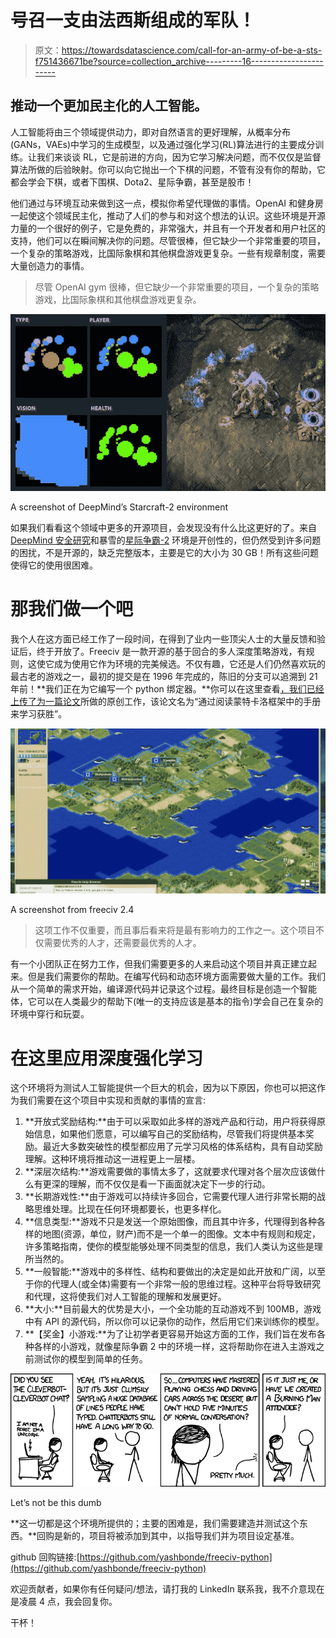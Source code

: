 # 号召一支由法西斯组成的军队！

> 原文：<https://towardsdatascience.com/call-for-an-army-of-be-a-sts-f751436671be?source=collection_archive---------16----------------------->

## 推动一个更加民主化的人工智能。

人工智能将由三个领域提供动力，即对自然语言的更好理解，从概率分布(GANs，VAEs)中学习的生成模型，以及通过强化学习(RL)算法进行的主要成分训练。让我们来谈谈 RL，它是前进的方向，因为它学习解决问题，而不仅仅是监督算法所做的后验映射。你可以向它抛出一个下棋的问题，不管有没有你的帮助，它都会学会下棋，或者下围棋、Dota2、星际争霸，甚至是股市！

他们通过与环境互动来做到这一点，模拟你希望代理做的事情。OpenAI 和健身房一起使这个领域民主化，推动了人们的参与和对这个想法的认识。这些环境是开源力量的一个很好的例子，它是免费的，非常强大，并且有一个开发者和用户社区的支持，他们可以在瞬间解决你的问题。尽管很棒，但它缺少一个非常重要的项目，一个复杂的策略游戏，比国际象棋和其他棋盘游戏更复杂。一些有规章制度，需要大量创造力的事情。

> 尽管 OpenAI gym 很棒，但它缺少一个非常重要的项目，一个复杂的策略游戏，比国际象棋和其他棋盘游戏更复杂。

![](img/adde2936268fba2cbdd520e7a253905e.png)

A screenshot of DeepMind’s Starcraft-2 environment

如果我们看看这个领域中更多的开源项目，会发现没有什么比这更好的了。来自 [DeepMind 安全研究](https://medium.com/u/55e08ddea42e?source=post_page-----f751436671be--------------------------------)和暴雪的[星际争霸-2](https://www.wired.co.uk/article/deepmind-starchart-ai-games) 环境是开创性的，但仍然受到许多问题的困扰，不是开源的，缺乏完整版本，主要是它的大小为 30 GB！所有这些问题使得它的使用很困难。

# 那我们做一个吧

我个人在这方面已经工作了一段时间，在得到了业内一些顶尖人士的大量反馈和验证后，终于开放了。Freeciv 是一款开源的基于回合的多人深度策略游戏，有规则，这使它成为使用它作为环境的完美候选。不仅有趣，它还是人们仍然喜欢玩的最古老的游戏之一，最初的提交是在 1996 年完成的，陈旧的分支可以追溯到 21 年前！**我们正在为它编写一个 python 绑定器。**你可以在这里查看[，我们已经上传了为一篇](https://github.com/yashbonde/freeciv-python)[论文](http://groups.csail.mit.edu/rbg/code/civ/)所做的原创工作，该论文名为“通过阅读蒙特卡洛框架中的手册来学习获胜”。

![](img/61574ba6b5e5d3291df990d1f850fe2f.png)

A screenshot from freeciv 2.4

> 这项工作不仅重要，而且事后看来将是最有影响力的工作之一。这个项目不仅需要优秀的人才，还需要最优秀的人才。

有一个小团队正在努力工作，但我们需要更多的人来启动这个项目并真正建立起来。但是我们需要你的帮助。在编写代码和动态环境方面需要做大量的工作。我们从一个简单的需求开始，编译源代码并记录这个过程。最终目标是创造一个智能体，它可以在人类最少的帮助下(唯一的支持应该是基本的指令)学会自己在复杂的环境中穿行和玩耍。

# 在这里应用深度强化学习

这个环境将为测试人工智能提供一个巨大的机会，因为以下原因，你也可以把这作为我们需要在这个项目中实现和贡献的事情的宣言:

1.  **开放式奖励结构:**由于可以采取如此多样的游戏产品和行动，用户将获得原始信息，如果他们愿意，可以编写自己的奖励结构，尽管我们将提供基本奖励。最近大多数突破性的模型都应用了元学习风格的体系结构，具有自动奖励理解。这种环境将推动这一进程更上一层楼。
2.  **深层次结构:**游戏需要做的事情太多了，这就要求代理对各个层次应该做什么有更深的理解，而不仅仅是看一下画面就决定下一步的行动。
3.  **长期游戏性:**由于游戏可以持续许多回合，它需要代理人进行非常长期的战略思维处理。比现在任何环境都要长，也更多样化。
4.  **信息类型:**游戏不只是发送一个原始图像，而且其中许多，代理得到各种各样的地图(资源，单位，财产)而不是一个单一的图像。文本中有规则和规定，许多策略指南，使你的模型能够处理不同类型的信息，我们人类认为这些是理所当然的。
5.  **一般智能:**游戏中的多样性、结构和要做出的决定是如此开放和广阔，以至于你的代理人(或全体)需要有一个非常一般的思维过程。这种平台将导致研究和代理，这将使我们对人工智能的理解和发展更好。
6.  **大小:**目前最大的优势是大小，一个全功能的互动游戏不到 100MB，游戏中有 API 的源代码，所以你可以记录你的动作，然后用它们来训练你的模型。
7.  **【奖金】小游戏:**为了让初学者更容易开始这方面的工作，我们旨在发布各种各样的小游戏，就像星际争霸 2 中的环境一样，这将帮助你在进入主游戏之前测试你的模型到简单的任务。

![](img/9c2807c8ca12363cd790dc5ff207d86c.png)

Let’s not be this dumb

**这一切都是这个环境所提供的；主要的困难是，我们需要建造并测试这个东西。**回购是新的，项目将被添加到其中，以指导我们并为项目设定基准。

github 回购链接:[https://github.com/yashbonde/freeciv-python](https://github.com/yashbonde/freeciv-python)

欢迎贡献者，如果你有任何疑问/想法，请打我的 LinkedIn 联系我，我不介意现在是凌晨 4 点，我会回复你。

干杯！